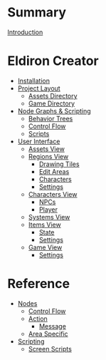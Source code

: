 # Summary

[Introduction](introduction.md)

# Eldiron Creator

- [Installation](./installation.md)
- [Project Layout](./projects.md)
  - [Assets Directory](./projects/assets.md)
  - [Game Directory](./projects/game.md)
- [Node Graphs & Scripting ](./nodegraph.md)
  - [Behavior Trees](./nodegraph_behavior_trees.md)
  - [Control Flow]()
  - [Scripts]()
- [User Interface](./ui_creator.md)
  - [Assets View](./assets.md)
  - [Regions View](./regions.md)
    - [Drawing Tiles](./regions_drawing_tiles.md)
    - [Edit Areas](./regions_edit_areas.md)
    - [Characters](./regions_characters.md)
    - [Settings](./regions_settings.md)
  - [Characters View](./characters.md)
    - [NPCs](./characters_npc.md)
    - [Player](./characters_player.md)
  - [Systems View](./systems.md)
  - [Items View](./items.md)
    - [State](./item_state.md)
    - [Settings](./item_settings.md)
  - [Game View](./game.md)
    - [Settings](./game_settings.md)

# Reference

- [Nodes]()
  - [Control Flow]()
  - [Action]()
    - [Message](./nodes/message.md)
  - [Area Specific]()
- [Scripting](./ref_scripting.md)
  - [Screen Scripts](./ref_screen_scripts.md)
